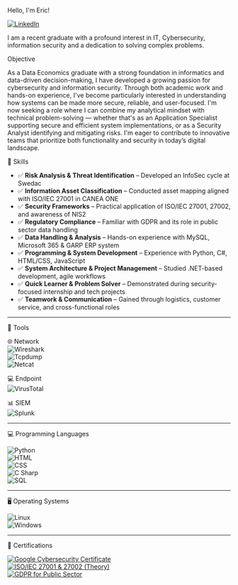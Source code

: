 Hello, I'm Eric!

<a href="www.linkedin.com/in/eric-langmead-7a262626b" target="_blank">
  <img src="https://img.icons8.com/color/48/000000/linkedin.png" alt="LinkedIn" style="margin-right:10px; vertical-align:middle;" />
</a>


I am a recent graduate with a profound interest in IT, Cybersecurity, information security and a dedication to solving complex problems.

Objective

As a Data Economics graduate with a strong foundation in informatics and data-driven decision-making, I have developed a growing passion for cybersecurity and information security. Through both academic work and hands-on experience, I've become particularly interested in understanding how systems can be made more secure, reliable, and user-focused. I'm now seeking a role where I can combine my analytical mindset with technical problem-solving — whether that's as an Application Specialist supporting secure and efficient system implementations, or as a Security Analyst identifying and mitigating risks. I'm eager to contribute to innovative teams that prioritize both functionality and security in today’s digital landscape.

🧠 Skills

- ✅ **Risk Analysis & Threat Identification** – Developed an InfoSec cycle at Swedac
- ✅ **Information Asset Classification** – Conducted asset mapping aligned with ISO/IEC 27001 in CANEA ONE
- ✅ **Security Frameworks** – Practical application of ISO/IEC 27001, 27002, and awareness of NIS2
- ✅ **Regulatory Compliance** – Familiar with GDPR and its role in public sector data handling
- ✅ **Data Handling & Analysis** – Hands-on experience with MySQL, Microsoft 365 & GARP ERP system
- ✅ **Programming & System Development** – Experience with Python, C#, HTML/CSS, JavaScript
- ✅ **System Architecture & Project Management** – Studied .NET-based development, agile workflows
- ✅ **Quick Learner & Problem Solver** – Demonstrated during security-focused internship and tech projects
- ✅ **Teamwork & Communication** – Gained through logistics, customer service, and cross-functional roles


---

🧰 Tools

🌐 Network  
![Wireshark](https://img.shields.io/badge/Wireshark-005B94?style=for-the-badge&logo=wireshark&logoColor=white)  
![Tcpdump](https://img.shields.io/badge/Tcpdump-000000?style=for-the-badge&logo=Tcpdump&logoColor=white)  
![Netcat](https://img.shields.io/badge/Netcat-grey?style=for-the-badge)

💻 Endpoint  
![VirusTotal](https://img.shields.io/badge/VirusTotal-3949AB?style=for-the-badge&logo=virustotal&logoColor=white)  

📊 SIEM  
![Splunk](https://img.shields.io/badge/Splunk-000000?style=for-the-badge&logo=splunk&logoColor=white)  


---

💻 Programming Languages

![Python](https://img.shields.io/badge/Python-3776AB?style=for-the-badge&logo=python&logoColor=white)  
![HTML](https://img.shields.io/badge/HTML5-E34F26?style=for-the-badge&logo=html5&logoColor=white)  
![CSS](https://img.shields.io/badge/CSS3-1572B6?style=for-the-badge&logo=css3&logoColor=white)  
![C Sharp](https://img.shields.io/badge/C%23-239120?style=for-the-badge&logo=c-sharp&logoColor=white)  
![SQL](https://img.shields.io/badge/SQL-003B57?style=for-the-badge)

---

🖥️ Operating Systems

![Linux](https://img.shields.io/badge/Linux-FCC624?style=for-the-badge&logo=linux&logoColor=black)  
![Windows](https://img.shields.io/badge/Windows-0078D6?style=for-the-badge&logo=windows&logoColor=white)

---

📜 Certifications

[![Google Cybersecurity Certificate](https://img.shields.io/badge/Google%20Cybersecurity%20Certificate-4285F4?style=for-the-badge&logo=google&logoColor=white)](https://www.coursera.org/professional-certificates/google-cybersecurity)  
[![ISO/IEC 27001 & 27002 (Theory)](https://img.shields.io/badge/ISO%2FIEC%2027001%20%26%2027002-Theory-3E8EDE?style=for-the-badge&logo=iso&logoColor=white)](https://www.iso.org/standard/73906.html)  
[![GDPR for Public Sector](https://img.shields.io/badge/GDPR%20Training-Public%20Sector-FFD43B?style=for-the-badge&logo=datadog&logoColor=black)](https://www.imy.se/)
